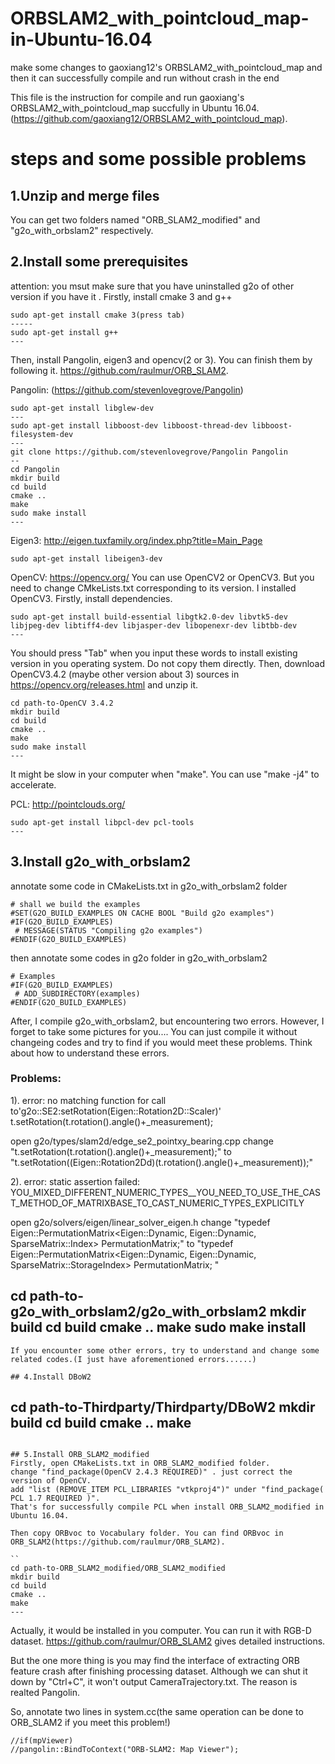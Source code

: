 # ORBSLAM2_with_pointcloud_map-in-Ubuntu-16.04
make some changes to gaoxiang12's ORBSLAM2_with_pointcloud_map and then it can successfully compile and run without crash in the end



This file is the instruction for compile and run gaoxiang's ORBSLAM2_with_pointcloud_map succfully in Ubuntu 16.04.
(https://github.com/gaoxiang12/ORBSLAM2_with_pointcloud_map). 


# steps and some possible problems

## 1.Unzip and merge files
You can get two folders named "ORB_SLAM2_modified" and "g2o_with_orbslam2" respectively.

## 2.Install some prerequisites

attention: you msut make sure that you have uninstalled g2o of other version if you have it .
Firstly, install cmake 3 and g++

```
sudo apt-get install cmake 3(press tab)
-----
sudo apt-get install g++
---
```
Then, install Pangolin, eigen3 and opencv(2 or 3).
You can finish them by following it. https://github.com/raulmur/ORB_SLAM2.

Pangolin: (https://github.com/stevenlovegrove/Pangolin)

```
sudo apt-get install libglew-dev
---
sudo apt-get install libboost-dev libboost-thread-dev libboost-filesystem-dev
---
git clone https://github.com/stevenlovegrove/Pangolin Pangolin
--
cd Pangolin
mkdir build
cd build
cmake ..
make 
sudo make install
---
```
Eigen3: http://eigen.tuxfamily.org/index.php?title=Main_Page

```
sudo apt-get install libeigen3-dev
```
OpenCV: https://opencv.org/
You can use OpenCV2 or OpenCV3. But you need to change CMkeLists.txt corresponding to its version.
I installed OpenCV3. 
Firstly, install dependencies.
```
sudo apt-get install build-essential libgtk2.0-dev libvtk5-dev libjpeg-dev libtiff4-dev libjasper-dev libopenexr-dev libtbb-dev
---
```
You should press "Tab" when you input these words to install existing version in you operating system. Do not copy them directly.
Then, download OpenCV3.4.2 (maybe other version about 3) sources in https://opencv.org/releases.html and unzip it.
```
cd path-to-OpenCV 3.4.2
mkdir build
cd build
cmake ..
make
sudo make install
---
```
It might be slow in your computer when "make". You can use "make -j4" to accelerate.

PCL: http://pointclouds.org/

```
sudo apt-get install libpcl-dev pcl-tools
---
```
## 3.Install g2o_with_orbslam2
annotate some code in CMakeLists.txt in g2o_with_orbslam2 folder

```
# shall we build the examples
#SET(G2O_BUILD_EXAMPLES ON CACHE BOOL "Build g2o examples")
#IF(G2O_BUILD_EXAMPLES)
 # MESSAGE(STATUS "Compiling g2o examples")
#ENDIF(G2O_BUILD_EXAMPLES) 
```
then annotate some codes in g2o folder in g2o_with_orbslam2

```
# Examples
#IF(G2O_BUILD_EXAMPLES)
 # ADD_SUBDIRECTORY(examples)
#ENDIF(G2O_BUILD_EXAMPLES)  
```
After, I compile g2o_with_orbslam2, but encountering two errors. However, I forget to take some pictures for you....
You can just compile it without changeing codes and try to find if you would meet these problems. Think about how to understand these errors.

### Problems:
1). error: no matching function for call to'g2o::SE2:setRotation(Eigen::Rotation2D<double>::Scaler)'
t.setRotation(t.rotation().angle()+_measurement);

open g2o/types/slam2d/edge_se2_pointxy_bearing.cpp
change "t.setRotation(t.rotation().angle()+_measurement);" to "t.setRotation((Eigen::Rotation2Dd)(t.rotation().angle()+_measurement));"

2). error: static assertion failed: YOU_MIXED_DIFFERENT_NUMERIC_TYPES__YOU_NEED_TO_USE_THE_CAST_METHOD_OF_MATRIXBASE_TO_CAST_NUMERIC_TYPES_EXPLICITLY

open g2o/solvers/eigen/linear_solver_eigen.h
change "typedef Eigen::PermutationMatrix<Eigen::Dynamic, Eigen::Dynamic, SparseMatrix::Index> PermutationMatrix;" to "typedef Eigen::PermutationMatrix<Eigen::Dynamic, Eigen::Dynamic, SparseMatrix::StorageIndex> PermutationMatrix;
"

cd path-to-g2o_with_orbslam2/g2o_with_orbslam2
mkdir build
cd build
cmake ..
make 
sudo make install
---
```
If you encounter some other errors, try to understand and change some related codes.(I just have aforementioned errors......)

## 4.Install DBoW2

```
cd path-to-Thirdparty/Thirdparty/DBoW2
mkdir build
cd build
cmake ..
make 
---
```

## 5.Install ORB_SLAM2_modified
Firstly, open CMakeLists.txt in ORB_SLAM2_modified folder.
change "find_package(OpenCV 2.4.3 REQUIRED)" . just correct the version of OpenCV.
add "list (REMOVE_ITEM PCL_LIBRARIES "vtkproj4")" under "find_package( PCL 1.7 REQUIRED )".
That's for successfully compile PCL when install ORB_SLAM2_modified in Ubuntu 16.04.

Then copy ORBvoc to Vocabulary folder. You can find ORBvoc in ORB_SLAM2(https://github.com/raulmur/ORB_SLAM2).

``
cd path-to-ORB_SLAM2_modified/ORB_SLAM2_modified
mkdir build
cd build
cmake ..
make 
---
```
Actually, it would be installed in you computer. You can run it with RGB-D dataset. https://github.com/raulmur/ORB_SLAM2 gives detailed instructions.

But the one more thing is you may find the interface of extracting ORB feature crash after finishing processing dataset. Although we can shut it down by "Ctrl+C", it won't output CameraTrajectory.txt. The reason is realted Pangolin.

So, annotate two lines in system.cc(the same operation can be done to ORB_SLAM2 if you meet this problem!)

```
//if(mpViewer)
//pangolin::BindToContext("ORB-SLAM2: Map Viewer");
```













